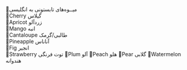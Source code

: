 🍒میــوه‌های تابستونی به انگلیسی
<br>
🔸Cherry
گیلاس
<br>
🔹Apricot
زردآلو
<br>
🔸Mango
انبه
<br>
🔹Cantaloupe
طالبی/گرمک
<br>
🔸Pineapple
آناناس
<br>
🔹Fig
انجیر
<br>
🔸Strawberry
توت فرنگی
🔹Plum
آلو
🔸Peach
هلو
🔹Pear
گلابی
🔸Watermelon 
هندوانه

